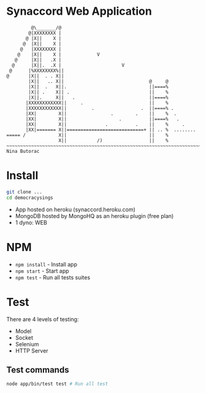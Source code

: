 Synaccord Web Application
=========================

```
         @\_______/@
        @|XXXXXXXX |
       @ |X||    X |
      @  |X||    X |
     @   |XXXXXXXX |
    @    |X||    X |             V
   @     |X||   .X |
  @      |X||.  .X |                      V
 @      |%XXXXXXXX%||
@       |X||  . . X||
        |X||   .. X||                               @     @
        |X||  .   X||.                              ||====%
        |X|| .    X|| .                             ||    %
        |X||.     X||   .                           ||====%
       |XXXXXXXXXXXX||     .                        ||    %
       |XXXXXXXXXXXX||         .                 .  ||====% .
       |XX|        X||                .        .    ||    %  .
       |XX|        X||                   .          ||====%   .
       |XX|        X||              .          .    ||    %     .
       |XX|======= X||============================+ || .. %  ........
===== /            X||                              ||    %
                   X||           /)                 ||    %
~~~~~~~~~~~~~~~~~~~~~~~~~~~~~~~~~~~~~~~~~~~~~~~~~~~~~~~~~~~~~~~~~~~~~~~~
Nina Butorac   

```

# Install

```bash
git clone ...
cd democracysings
```

- App hosted on heroku (synaccord.heroku.com)
- MongoDB hosted by MongoHQ as an heroku plugin (free plan)
- 1 dyno: WEB

# NPM

- `npm install` - Install app
- `npm start` - Start app
- `npm test` - Run all tests suites

# Test

There are 4 levels of testing:

- Model
- Socket
- Selenium
- HTTP Server

## Test commands

```bash
node app/bin/test test # Run all test
``` 

